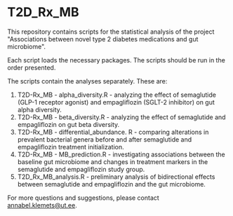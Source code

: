 # T2D_Rx_MB

This repository contains scripts for the statistical analysis of the project "Associations between novel type 2 diabetes medications and gut microbiome". 

Each script loads the necessary packages. The scripts should be run in the order presented. 

The scripts contain the analyses separately. These are: 
1. T2D-Rx_MB - alpha_diversity.R - analyzing the effect of semaglutide (GLP-1 receptor agonist) and empagliflozin (SGLT-2 inhibitor) on gut alpha diversity.
2. T2D-Rx_MB - beta_diversity.R - analyzing the effect of semaglutide and empagliflozin on gut beta diversity.
3. T2D-Rx_MB - differential_abundance. R - comparing alterations in prevalent bacterial genera before and after semaglutide and empagliflozin treatment initialization.
4. T2D-Rx_MB - MB_prediction.R - investigating associations between the baseline gut microbiome and changes in treatment markers in the semaglutide and empagliflozin study group.
5. T2D_Rx_MB_analysis.R - preliminary analysis of bidirectional effects between semaglutide and empagliflozin and the gut microbiome. 

For more questions and suggestions, please contact annabel.klemets@ut.ee. 
